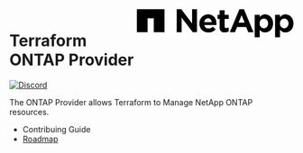<!-- markdownlint-disable first-line-h1 no-inline-html -->
<a href="https://netapp.com">
  <picture>
    <source media="(prefers-color-scheme: dark)" srcset=".github/NTAP_BIG.D.png">
    <source media="(prefers-color-scheme: light)" srcset=".github/NTAP_BIG.png">
    <img src=".github/NTAP_BIG.png" alt="NetApp logo" title="NetApp" align="right" height="50">
  </picture>
</a>

# Terraform ONTAP Provider

[![Discord](https://img.shields.io/discord/855068651522490400)](https://discord.gg/NetApp)

The ONTAP Provider allows Terraform to Manage NetApp ONTAP resources.

- Contribuing Guide
- [Roadmap](https://github.com/orgs/NetApp/projects/7)